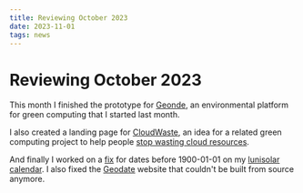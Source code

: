 ```yaml
---
title: Reviewing October 2023
date: 2023-11-01
tags: news
---
```


# Reviewing October 2023

This month I finished the prototype for [Geonde](https://geonde.com), an
environmental platform for green computing that I started last month.

I also created a landing page for [CloudWaste](https://cloudwaste.net), an
idea for a related green computing project to help people
[stop wasting cloud resources](https://stop.wasting.cloud).

And finally I worked on a [fix](https://github.com/vinc/geodate/pull/62) for
dates before 1900-01-01 on my [lunisolar calendar](https://github.com/vinc/geocal/pull/3).
I also fixed the [Geodate](https://geodate.org) website that couldn't be built
from source anymore.
